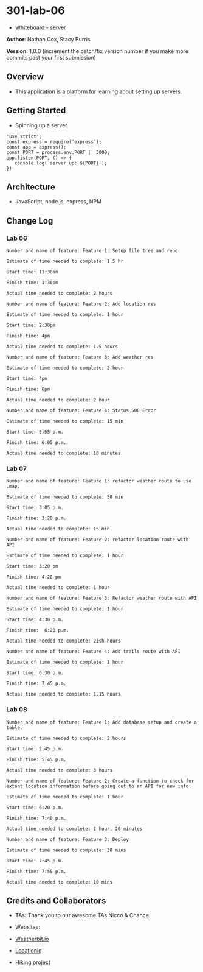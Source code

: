 # 301-lab-06

+ [Whiteboard - server](whiteboard-server.png)

**Author**: Nathan Cox, Stacy Burris

**Version**: 1.0.0 (increment the patch/fix version number if you make more commits past your first submission)

## Overview

+ This application is a platform for learning about setting up servers.

## Getting Started
<!-- What are the steps that a user must take in order to build this app on their own machine and get it running? -->

+ Spinning up a server

 ```
 'use strict';
const express = require('express');
const app = express();
const PORT = process.env.PORT || 3000;
app.listen(PORT, () => {
    console.log(`server up: ${PORT}`);
})
```


## Architecture

+ JavaScript, node.js, express, NPM
<!-- Provide a detailed description of the application design. What technologies (languages, libraries, etc) you're using, and any other relevant design information. -->

## Change Log

### Lab 06

```
Number and name of feature: Feature 1: Setup file tree and repo 

Estimate of time needed to complete: 1.5 hr

Start time: 11:30am 

Finish time: 1:30pm

Actual time needed to complete: 2 hours
```

```
Number and name of feature: Feature 2: Add location res

Estimate of time needed to complete: 1 hour

Start time: 2:30pm

Finish time: 4pm

Actual time needed to complete: 1.5 hours
```

```
Number and name of feature: Feature 3: Add weather res

Estimate of time needed to complete: 2 hour

Start time: 4pm

Finish time: 6pm

Actual time needed to complete: 2 hour
```

```
Number and name of feature: Feature 4: Status 500 Error

Estimate of time needed to complete: 15 min

Start time: 5:55 p.m.

Finish time: 6:05 p.m.

Actual time needed to complete: 10 minutes
```

### Lab 07

```
Number and name of feature: Feature 1: refactor weather route to use .map.

Estimate of time needed to complete: 30 min

Start time: 3:05 p.m.

Finish time: 3:20 p.m.

Actual time needed to complete: 15 min
```
```
Number and name of feature: Feature 2: refactor location route with API

Estimate of time needed to complete: 1 hour

Start time: 3:20 pm

Finish time: 4:20 pm

Actual time needed to complete: 1 hour
```
```
Number and name of feature: Feature 3: Refactor weather route with API

Estimate of time needed to complete: 1 hour

Start time: 4:30 p.m.

Finish time:  6:20 p.m.

Actual time needed to complete: 2ish hours 
```
```
Number and name of feature: Feature 4: Add trails route with API

Estimate of time needed to complete: 1 hour

Start time: 6:30 p.m.

Finish time: 7:45 p.m.

Actual time needed to complete: 1.15 hours
```

### Lab 08

```
Number and name of feature: Feature 1: Add database setup and create a table.

Estimate of time needed to complete: 2 hours

Start time: 2:45 p.m.

Finish time: 5:45 p.m. 

Actual time needed to complete: 3 hours
```
```
Number and name of feature: Feature 2: Create a function to check for extant location information before going out to an API for new info.

Estimate of time needed to complete: 1 hour

Start time: 6:20 p.m.

Finish time: 7:40 p.m.

Actual time needed to complete: 1 hour, 20 minutes
```
```
Number and name of feature: Feature 3: Deploy  

Estimate of time needed to complete: 30 mins

Start time: 7:45 p.m.

Finish time: 7:55 p.m.

Actual time needed to complete: 10 mins
```


## Credits and Collaborators

+ TAs: Thank you to our awesome TAs Nicco & Chance

+ Websites:

+ [Weatherbit.io](https://www.weatherbit.io/)
+ [Locationiq](https://locationiq.com/)
+ [Hiking project](https://www.hikingproject.com/data)